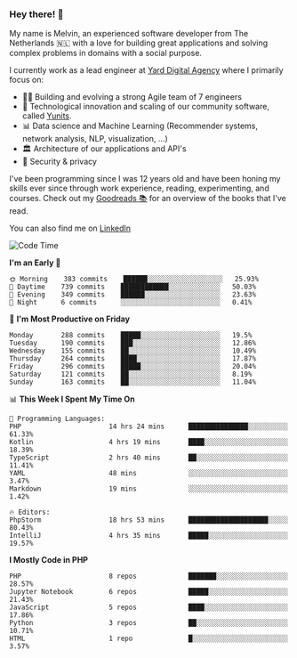 ### Hey there! 👋

My name is Melvin, an experienced software developer from The Netherlands 🇳🇱 with a love for building great applications and solving complex problems in domains with a social purpose. 

I currently work as a lead engineer at [Yard Digital Agency](https://github.com/yardinternet) where I primarily focus on:

* 👏🏼 Building and evolving a strong Agile team of 7 engineers
* 🚀 Technological innovation and scaling of our community software, called [Yunits](https://www.yunits.com/).
* 📊 Data science and Machine Learning (Recommender systems, network analysis, NLP, visualization, ...)
* 🏛 Architecture of our applications and API's
* 🔐 Security & privacy

I've been programming since I was 12 years old and have been honing my skills ever since through work experience, reading, experimenting, and courses.
Check out my [Goodreads 📚](https://goodreads.com/melvinkoopmans) for an overview of the books that I've read. 

You can also find me on [LinkedIn](https://www.linkedin.com/in/melvinkoopmans)

<!--START_SECTION:waka-->
![Code Time](http://img.shields.io/badge/Code%20Time-0%20secs-blue)

**I'm an Early 🐤** 

```text
🌞 Morning    383 commits    ██████░░░░░░░░░░░░░░░░░░░   25.93% 
🌆 Daytime    739 commits    ████████████░░░░░░░░░░░░░   50.03% 
🌃 Evening    349 commits    ██████░░░░░░░░░░░░░░░░░░░   23.63% 
🌙 Night      6 commits      ░░░░░░░░░░░░░░░░░░░░░░░░░   0.41%

```
📅 **I'm Most Productive on Friday** 

```text
Monday       288 commits    █████░░░░░░░░░░░░░░░░░░░░   19.5% 
Tuesday      190 commits    ███░░░░░░░░░░░░░░░░░░░░░░   12.86% 
Wednesday    155 commits    ██░░░░░░░░░░░░░░░░░░░░░░░   10.49% 
Thursday     264 commits    ████░░░░░░░░░░░░░░░░░░░░░   17.87% 
Friday       296 commits    █████░░░░░░░░░░░░░░░░░░░░   20.04% 
Saturday     121 commits    ██░░░░░░░░░░░░░░░░░░░░░░░   8.19% 
Sunday       163 commits    ██░░░░░░░░░░░░░░░░░░░░░░░   11.04%

```


📊 **This Week I Spent My Time On** 

```text
💬 Programming Languages: 
PHP                      14 hrs 24 mins      ███████████████░░░░░░░░░░   61.33% 
Kotlin                   4 hrs 19 mins       ████░░░░░░░░░░░░░░░░░░░░░   18.39% 
TypeScript               2 hrs 40 mins       ██░░░░░░░░░░░░░░░░░░░░░░░   11.41% 
YAML                     48 mins             ░░░░░░░░░░░░░░░░░░░░░░░░░   3.47% 
Markdown                 19 mins             ░░░░░░░░░░░░░░░░░░░░░░░░░   1.42%

🔥 Editors: 
PhpStorm                 18 hrs 53 mins      ████████████████████░░░░░   80.43% 
IntelliJ                 4 hrs 35 mins       █████░░░░░░░░░░░░░░░░░░░░   19.57%

```

**I Mostly Code in PHP** 

```text
PHP                      8 repos             ███████░░░░░░░░░░░░░░░░░░   28.57% 
Jupyter Notebook         6 repos             █████░░░░░░░░░░░░░░░░░░░░   21.43% 
JavaScript               5 repos             ████░░░░░░░░░░░░░░░░░░░░░   17.86% 
Python                   3 repos             ██░░░░░░░░░░░░░░░░░░░░░░░   10.71% 
HTML                     1 repo              █░░░░░░░░░░░░░░░░░░░░░░░░   3.57%

```



<!--END_SECTION:waka-->
